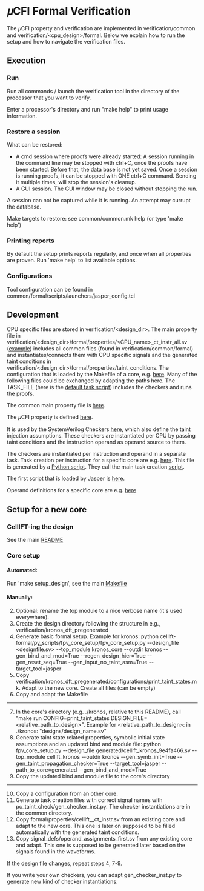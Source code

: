 # 𝜇CFI Formal Verification

The 𝜇CFI property and verification are implemented in verification/common and verification/<cpu_design>/formal.
Below we explain how to run the setup and how to navigate the verification files.

## Execution

### Run

Run all commands / launch the verification tool in the directory of the processor that you want to verify.

Enter a processor's directory and run "make help" to print usage information.

### Restore a session

What can be restored:
- A cmd session where proofs were already started:
A session running in the command line may be stopped with ctrl+C, once the proofs have been started. Before that, the data base is not yet saved.
Once a session is running proofs, it can be stopped with ONE ctrl+C command. Sending it multiple times, will stop the session's cleanup.
- A GUI session.
The GUI window may be closed without stopping the run.

A session can not be captured while it is running. An attempt may currupt the database.

Make targets to restore: see common/common.mk help (or type 'make help')

### Printing reports

By default the setup prints reports regularly, and once when all properties are proven. Run 'make help' to list available options.


### Configurations

Tool configuration can be found in common/formal/scripts/launchers/jasper_config.tcl

## Development

CPU specific files are stored in verification/<design_dir>. The main property file in verification/<design_dir>/formal/properties/<CPU_name>_ct_instr_all.sv ([example](picorv32_ift_pregenerated/formal/properties/picorv32_ct_instr_all.sv)) includes all common files (found in verification/common/formal) and instantiates/connects them with CPU specific signals and the generated taint conditions in verification/<design_dir>/formal/properties/taint_conditions.
The configuration that is loaded by the Makefile of a core, e.g. [here](picorv32_ift_pregenerated/configurations/picorv32_ct_to.mk). Many of the following files could be exchanged by adapting the paths here. The TASK_FILE (here is the [default task script](common/formal/scripts/tasks/ct_instr_all_no_taint_states.tcl)) includes the checkers and runs the proofs.

The common main property file is [here](common/formal/properties/prop_ct_instr.sv).

The 𝜇CFI property is defined [here](common/formal/properties/prop_pc_taint_check.sv).

It is used by the SystemVerilog Checkers [here](common/formal/assumptions/asm_taint_inj_once.sv), which also define the taint injection assumptions. These checkers are instantiated per CPU by passing taint conditions and the instruction operand as operand source to them.

The checkers are instantiated per instruction and operand in a separate task.
Task creation per instruction for a specific core are e.g. [here](picorv32_ift_pregenerated/formal/scripts/tasks/task_creations_pc_taint_checker_to_anytime_no_taint_states.tcl).
This file is generated by a [Python script](../automation/mucfi/gen_checker_inst.py).
They call the main task creation [script](common/formal/scripts/tasks/task_creations.tcl).

The first script that is loaded by Jasper is [here](common/formal/scripts/launchers/verif_cadence.tcl).

Operand definitions for a specific core are e.g. [here](picorv32_ift_pregenerated/formal/signal_defs/operand_assignments_first.sv)


## Setup for a new core

### CellIFT-ing the design

See the main [README](../README.md)

### Core setup

#### Automated:
Run 'make setup_design', see the main [Makefile](../Makefile)

#### Manually:

2. Optional: rename the top module to a nice verbose name (it's used everywhere).
3. Create the design directory following the structure in e.g., verification/kronos_dft_pregenerated
4. Generate basic formal setup. Example for kronos:
  python cellift-formal/py_scripts/fpv_core_setup/fpv_core_setup.py --design_file <designfile.sv> --top_module kronos_core --outdir kronos --gen_bind_and_mod=True --regen_design_hier=True --gen_reset_seq=True --gen_input_no_taint_asm=True --target_tool=jasper
5. Copy verification/kronos_dft_pregenerated/configurations/print_taint_states.mk. Adapt to the new core. Create all files (can be empty)
6. Copy and adapt the Makefile

---
7. In the core's directory (e.g. ./kronos, relative to this README), call "make run CONFIG=print_taint_states DESIGN_FILE=<relative_path_to_design>". Example for <relative_path_to_design>: in ./kronos: "designs/design_name.sv"
8. Generate taint state related properties, symbolic initial state assumptions and an updated bind and module file:
python fpv_core_setup.py --design_file generated/cellift_kronos_9e4fa466.sv --top_module cellift_kronos --outdir kronos --gen_symb_init=True --gen_taint_propagation_checker=True --target_tool=jasper --path_to_core=generated --gen_bind_and_mod=True
9. Copy the updated bind and module file to the core's directory
----

10. Copy a configuration from an other core.
11. Generate task creation files with correct signal names with pc_taint_check/gen_checker_inst.py. The checker instantiations are in the common directory.
12. Copy formal/properties/cellift_<core>_ct_instr.sv from an existing core and adapt to the new core. This one is later on supposed to be filled automatically with the generated taint conditions.
13. Copy signal_defs/operand_assignments_first.sv from any existing core and adapt. This one is supposed to be generated later based on the signals found in the waveforms.

If the design file changes, repeat steps 4, 7-9.

If you write your own checkers, you can adapt gen_checker_inst.py to generate new kind of checker instantiations.